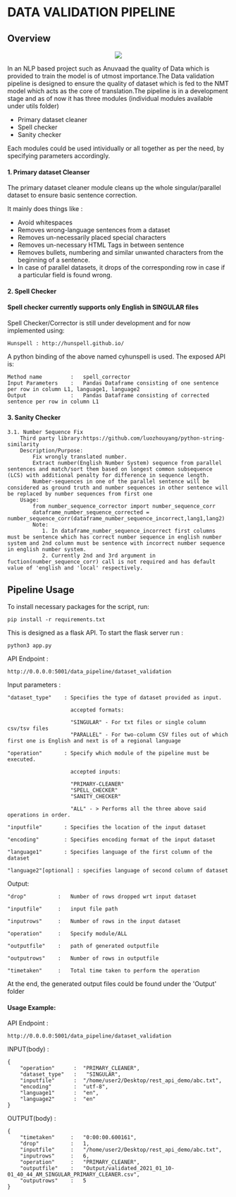 # DATA VALIDATION PIPELINE

## Overview


<p align="center"> 
<img src="https://i.imgur.com/IYeXwV6.jpg">
</p>


In an NLP based project such as Anuvaad the quality of Data which is provided to train the model is of utmost importance.The Data validation pipeline is designed to ensure the quality of dataset which is fed to the NMT model which acts as the core of translation.The pipeline is in a development stage and as of now it has three modules (individual modules available under utils folder)

* Primary dataset cleaner
* Spell checker 
* Sanity checker

Each modules could be used intividually or all together as per the need, by specifying parameters accordingly.

#### 1. Primary dataset Cleanser

The primary dataset cleaner module cleans up the whole singular/parallel dataset to ensure basic sentence correction.

It mainly does things like :

*  Avoid whitespaces
*  Removes wrong-language sentences from a dataset
*  Removes un-necessarily placed special characters
*  Removes un-necessary HTML Tags in between sentence
*  Removes bullets, numbering and similar unwanted characters from the beginning of a sentence.
*  In case of parallel datasets, it drops of the corresponding row in case if a particular field is found wrong.

#### 2. Spell Checker

#### Spell checker currently supports only English in SINGULAR files

Spell Checker/Corrector is still under development and for now implemented using:

    Hunspell : http://hunspell.github.io/

A python binding of the above named cyhunspell is used. The exposed API is:

    Method name         :   spell_corrector
    Input Parameters    :   Pandas Dataframe consisting of one sentence per row in column L1, language1, language2
    Output              :   Pandas Dataframe consisting of corrected sentence per row in column L1

#### 3. Sanity Checker
    3.1. Number Sequence Fix
        Third party library:https://github.com/luozhouyang/python-string-similarity
        Description/Purpose:
            Fix wrongly translated number.
            Extract number(English Number System) sequence from parallel sentences and match/sort them based on longest common subsequence (LCS) with additional penalty for difference in sequence length.
            Number-sequences in one of the parallel sentence will be considered as ground truth and number sequences in other sentence will be replaced by number sequences from first one
        Usage:
            from number_sequence_corrector import number_sequence_corr
            dataframe_number_sequence_corrected = number_sequence_corr(dataframe_number_sequence_incorrect,lang1,lang2)
            Note:
               1. In dataframe_number_sequence_incorrect first columns must be sentence which has correct number sequence in english number system and 2nd column must be sentence with incorrect number sequence in english number system.
               2. Currently 2nd and 3rd argument in fuction(number_sequence_corr) call is not required and has default value of 'english and 'local' respectively.

## Pipeline Usage

To install necessary packages for the script, run:

    pip install -r requirements.txt

This is designed as a flask API. To start the flask server run :

    python3 app.py

API Endpoint : 

    http://0.0.0.0:5001/data_pipeline/dataset_validation

Input parameters :

    "dataset_type"    : Specifies the type of dataset provided as input.

                        accepted formats:

                        "SINGULAR" - For txt files or single column csv/tsv files
                        "PARALLEL" - For two-column CSV files out of which first one is English and next is of a regional language

    "operation"       : Specify which module of the pipeline must be executed.

                        accepted inputs:

                        "PRIMARY-CLEANER"
                        "SPELL_CHECKER"
                        "SANITY_CHECKER"
                        
                        "ALL" - > Performs all the three above said operations in order.

    "inputfile"       : Specifies the location of the input dataset

    "encoding"        : Specifies encoding format of the input dataset

    "language1"       : Specifies language of the first column of the dataset

    "language2"[optional] : specifies language of second column of dataset

Output:

    "drop"          :   Number of rows dropped wrt input dataset

    "inputfile"     :   input file path

    "inputrows"     :   Number of rows in the input dataset

    "operation"     :   Specify module/ALL

    "outputfile"    :   path of generated outputfile

    "outputrows"    :   Number of rows in outputfile
    
    "timetaken"     :   Total time taken to perform the operation

At the end, the generated output files could be found under the 'Output' folder 

#### Usage Example:

API Endpoint : 

    http://0.0.0.0:5001/data_pipeline/dataset_validation

INPUT(body) :

    {
        "operation"      :  "PRIMARY_CLEANER",
        "dataset_type"   :   "SINGULAR",
        "inputfile"      :  "/home/user2/Desktop/rest_api_demo/abc.txt",
        "encoding"       :  "utf-8",
        "language1"      :  "en",
        "language2"      :  "en"
    }

OUTPUT(body) :

    {
        "timetaken"     :   "0:00:00.600161",
        "drop"          :   1,
        "inputfile"     :   "/home/user2/Desktop/rest_api_demo/abc.txt",
        "inputrows"     :   6,
        "operation"     :   "PRIMARY_CLEANER",
        "outputfile"    :   "Output/validated_2021_01_10-01_40_44_AM_SINGULAR_PRIMARY_CLEANER.csv",
        "outputrows"    :   5
    }



